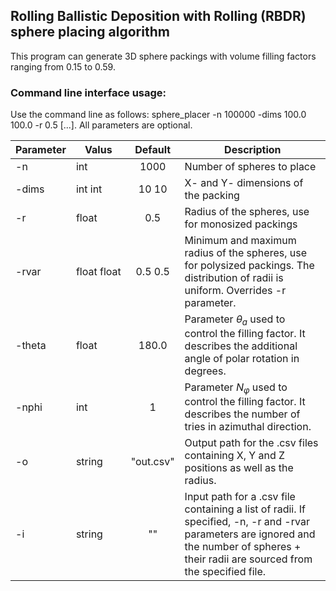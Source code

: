 ## Rolling Ballistic Deposition with Rolling (RBDR) sphere placing algorithm

This program can generate 3D sphere packings with volume filling factors ranging from 0.15 to 0.59.

### Command line interface usage:
Use the command line as follows: sphere_placer -n 100000 -dims 100.0 100.0 -r 0.5 [...]. All parameters are optional.

| Parameter    | Valus       | Default | Description |
|--------------|-------------|:-------:|-------------|
| -n           | int         |1000| Number of spheres to place |
| -dims        | int int     |10 10| X- and Y- dimensions of the packing |
| -r           | float       |0.5| Radius of the spheres, use for monosized packings |
| -rvar        | float&nbsp;float |0.5 0.5| Minimum and maximum radius of the spheres, use for polysized packings. The distribution of radii is uniform. Overrides -r parameter. |
| -theta       | float       |180.0| Parameter $\theta_a$ used to control the filling factor. It describes the additional angle of polar rotation in degrees. |
| -nphi        | int         |1| Parameter $N_\varphi$ used to control the filling factor. It describes the number of tries in azimuthal direction. |
| -o           | string      |"out.csv"| Output path for the .csv files containing X, Y and Z positions as well as the radius. |
| -i           | string      |"" | Input path for a .csv file containing a list of radii. If specified, -n, -r and -rvar parameters are ignored and the number of spheres + their radii are sourced from the specified file. |

